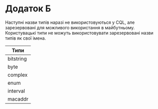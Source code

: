 # Додаток Б

Наступні назви типів наразі не використовуються у CQL, але зарезервовані для можливого використання в майбутньому. Користувацькі типи не можуть використовувати зарезервовані назви типів як свої імена.

| Типи |
|--|
| bitstring |
| byte |
| complex |
| enum |
| interval |
| macaddr |